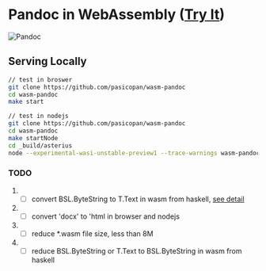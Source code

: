 Pandoc in WebAssembly ([Try It](https://y-taka-23.github.io/wasm-pandoc/))
====

![Pandoc](screenshot.png)

Serving Locally
----

```bash
// test in broswer
git clone https://github.com/pasicopan/wasm-pandoc
cd wasm-pandoc
make start

// test in nodejs
git clone https://github.com/pasicopan/wasm-pandoc
cd wasm-pandoc
make startNode
cd _build/asterius
node --experimental-wasi-unstable-preview1 --trace-warnings wasm-pandoc.mjs
```

### TODO
1. - [ ] convert BSL.ByteString to T.Text in wasm from haskell, [see detail](https://github.com/y-taka-23/wasm-pandoc/issues/6)
1. - [ ] convert 'docx' to 'html in browser and nodejs
1. - [ ] reduce *.wasm file size, less than 8M
1. - [ ] reduce BSL.ByteString  or T.Text to BSL.ByteString in wasm from haskell
